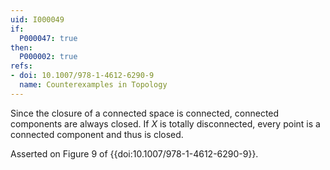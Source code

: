 ```yaml
---
uid: I000049
if:
  P000047: true
then:
  P000002: true
refs:
- doi: 10.1007/978-1-4612-6290-9
  name: Counterexamples in Topology
---
```


Since the closure of a connected space is connected, connected components are always closed. If $X$ is totally disconnected, every point is a connected component and thus is closed.

Asserted on Figure 9 of {{doi:10.1007/978-1-4612-6290-9}}.
